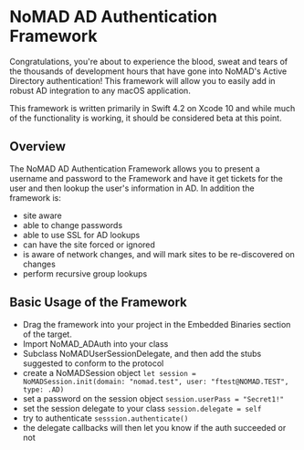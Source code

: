 #  NoMAD AD Authentication Framework

Congratulations, you're about to experience the blood, sweat and tears of the thousands of development hours that have gone into NoMAD's Active Directory authentication! This framework will allow you to easily add in robust AD integration to any macOS application.

This framework is written primarily in Swift 4.2 on Xcode 10 and while much of the functionality is working, it should be considered beta at this point.

## Overview

The NoMAD AD Authentication Framework allows you to present a username and password to the Framework and have it get tickets for the user and then lookup the user's information in AD. In addition the framework is:

- site aware
- able to change passwords
- able to use SSL for AD lookups
- can have the site forced or ignored
- is aware of network changes, and will mark sites to be re-discovered on changes
- perform recursive group lookups

## Basic Usage of the Framework

- Drag the framework into your project in the Embedded Binaries section of the target.
- Import NoMAD_ADAuth into your class
- Subclass NoMADUserSessionDelegate, and then add the stubs suggested to conform to the protocol
- create a NoMADSession object `let session = NoMADSession.init(domain: "nomad.test", user: "ftest@NOMAD.TEST", type: .AD)`
- set a password on the session object `session.userPass = "Secret1!"`
- set the session delegate to your class `session.delegate = self`
- try to authenticate `sesssion.authenticate()`
- the delegate callbacks will then let you know if the auth succeeded or not
